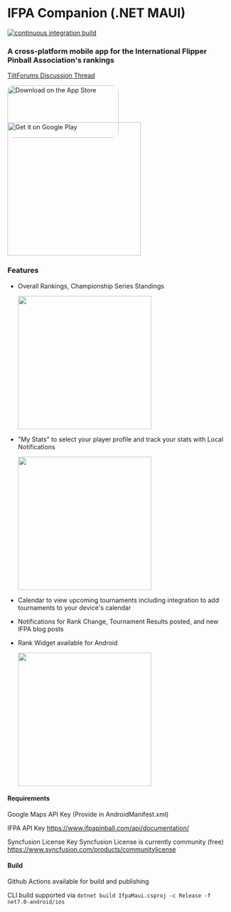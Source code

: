 # IFPA Companion (.NET MAUI)

[![continuous integration build](https://github.com/edgiardina/IfpaMaui/actions/workflows/ci.yml/badge.svg)](https://github.com/edgiardina/IfpaMaui/actions/workflows/ci.yml)

### A cross-platform mobile app for the International Flipper Pinball Association's rankings

[TiltForums Discussion Thread](http://tiltforums.com/t/ifpa-app-now-available-on-the-app-store)

<a href="https://apps.apple.com/us/app/ifpa-companion/id1441736303?itsct=apps_box_badge&amp;itscg=30200" style="display:block;border-radius: 13px; width: 250px; height: 83px;"><img src="https://tools.applemediaservices.com/api/badges/download-on-the-app-store/black/en-us?size=250x83&amp;releaseDate=1541808000" alt="Download on the App Store" style="border-radius: 13px; width: 250px; height: 118px;"></a><a href='https://play.google.com/store/apps/details?id=com.edgiardina.ifpa&pcampaignid=pcampaignidMKT-Other-global-all-co-prtnr-py-PartBadge-Mar2515-1'><img width="300" alt='Get it on Google Play' src='https://play.google.com/intl/en_us/badges/static/images/badges/en_badge_web_generic.png'/></a>

### Features
- Overall Rankings, Championship Series Standings
  
  <img src="https://github.com/edgiardina/IfpaMaui/assets/3627193/2fa8d093-451d-493a-9c22-07b9d22f86c6" width="300" />
- "My Stats" to select your player profile and track your stats with Local Notifications

  <img src="https://github.com/edgiardina/IfpaMaui/assets/3627193/35713849-a825-41f8-b97c-a497840dc52a" width="300" />
- Calendar to view upcoming tournaments including integration to add tournaments to your device's calendar
- Notifications for Rank Change, Tournament Results posted, and new IFPA blog posts
- Rank Widget available for Android

  <img src="https://github.com/edgiardina/IfpaMaui/assets/3627193/d20a6283-37cc-4be1-aaa6-75f607d7aaba" width="300" />


#### Requirements

Google Maps API Key (Provide in AndroidManifest.xml)

IFPA API Key https://www.ifpapinball.com/api/documentation/

Syncfusion License Key 
Syncfusion License is currently community (free) https://www.syncfusion.com/products/communitylicense

#### Build

Github Actions available for build and publishing

CLI build supported via
`dotnet build IfpaMaui.csproj -c Release -f net7.0-android/ios`
